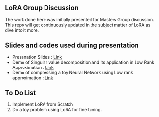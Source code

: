 ## LoRA Group Discussion
The work done here was initially presented for Masters Group discussion. This repo will get continuously updated in the subject matter of LoRA as dive into it more.

## Slides and codes used during presentation 

 - Presenation Slides : [Link](https://github.com/vmenan/lora_group_discussion/blob/main/LORA_%20LOW-RANK%20ADAPTATION%20OF%20LARGE%20LANGUAGE%20MODELS.pdf)
 - Demo of Singular value decomposition and its application in Low Rank Approximation : [Link](https://github.com/vmenan/lora_group_discussion/blob/main/SVD%20and%20other%20essentials.ipynb)
 - Demo of compressing a toy Neural Network using Low rank approximation : [Link](https://github.com/vmenan/lora_group_discussion/blob/main/Model%20Compression.ipynb)

## To Do List

 1. Implement LoRA from Scratch
 2. Do a toy problem using LoRA for fine tuning.
